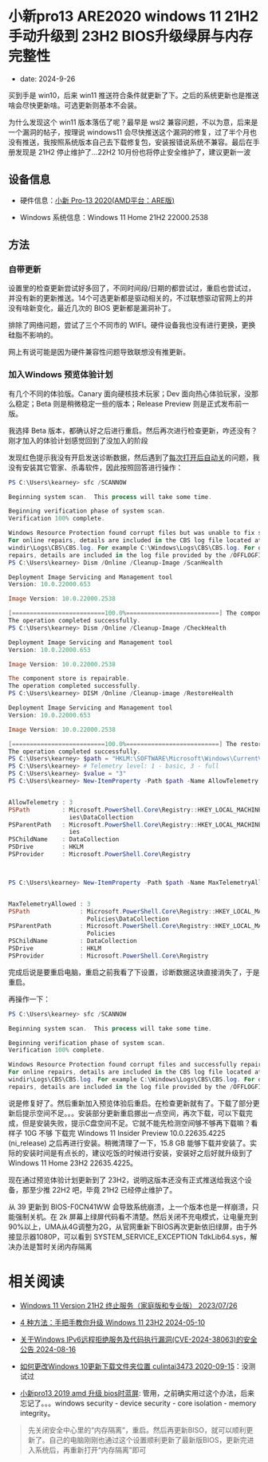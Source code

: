 # 小新pro13 ARE2020 windows 11 21H2 手动升级到 23H2 BIOS升级绿屏与内存完整性
- date: 2024-9-26

买到手是 win10，后来 win11 推送符合条件就更新了下。之后的系统更新也是推送啥会尽快更新啥。可选更新则基本不会装。

为什么发现这个 win11 版本落伍了呢？最早是 wsl2 兼容问题，不以为意，后来是一个漏洞的帖子，按理说 windows11 会尽快推送这个漏洞的修复，过了半个月也没有推送，我按照系统版本自己去下载修复包，安装报错说系统不兼容。最后在手册发现是 21H2 停止维护了...22H2 10月份也将停止安全维护了，建议更新一波

## 设备信息

- 硬件信息：[小新 Pro-13 2020(AMD平台：ARE版)](https://newsupport.lenovo.com.cn/driveList.html?fromsource=driveList&selname=%E5%B0%8F%E6%96%B0%20Pro-13%202020(AMD%E5%B9%B3%E5%8F%B0%EF%BC%9AARE%E7%89%88))

- Windows 系统信息：Windows 11 Home 21H2 22000.2538

## 方法
### 自带更新

设置里的检查更新尝试好多回了，不同时间段/日期的都尝试过，重启也尝试过，并没有新的更新推送。14个可选更新都是驱动相关的，不过联想驱动官网上的并没有啥新变化，最近几次的 BIOS 更新都是漏洞补丁。

排除了网络问题，尝试了三个不同市的 WIFI。硬件设备我也没有进行更换，更换硅脂不影响的。

网上有说可能是因为硬件兼容性问题导致联想没有推更新。

### 加入Windows 预览体验计划

有几个不同的体验版。Canary 面向硬核技术玩家；Dev 面向热心体验玩家，没那么稳定；Beta 则是稍微稳定一些的版本；Release Preview 则是正式发布前一版。

我选择 Beta 版本，都确认好之后进行重启。然后再次进行检查更新，咋还没有？刚才加入的体验计划感觉回到了没加入的阶段

发现红色提示我没有开启发送诊断数据，然后遇到了[每次打开后自动关](https://answers.microsoft.com/zh-hans/windows/forum/all/%E6%88%91%E6%83%B3%E6%89%93%E5%BC%80%E5%8F%91/6f98d725-8429-49f0-99f4-48f0fb28e79a)的问题，我没有安装其它管家、杀毒软件，因此按照回答进行操作：

```powershell
PS C:\Users\kearney> sfc /SCANNOW

Beginning system scan.  This process will take some time.

Beginning verification phase of system scan.
Verification 100% complete.

Windows Resource Protection found corrupt files but was unable to fix some of them.
For online repairs, details are included in the CBS log file located at
windir\Logs\CBS\CBS.log. For example C:\Windows\Logs\CBS\CBS.log. For offline
repairs, details are included in the log file provided by the /OFFLOGFILE flag.
PS C:\Users\kearney> Dism /Online /Cleanup-Image /ScanHealth

Deployment Image Servicing and Management tool
Version: 10.0.22000.653

Image Version: 10.0.22000.2538

[==========================100.0%==========================] The component store is repairable.
The operation completed successfully.
PS C:\Users\kearney> Dism /Online /Cleanup-Image /CheckHealth

Deployment Image Servicing and Management tool
Version: 10.0.22000.653

Image Version: 10.0.22000.2538

The component store is repairable.
The operation completed successfully.
PS C:\Users\kearney> DISM /Online /Cleanup-image /RestoreHealth

Deployment Image Servicing and Management tool
Version: 10.0.22000.653

Image Version: 10.0.22000.2538

[==========================100.0%==========================] The restore operation completed successfully.
The operation completed successfully.
PS C:\Users\kearney> $path = "HKLM:\SOFTWARE\Microsoft\Windows\CurrentVersion\Policies\DataCollection"
PS C:\Users\kearney> # Telemetry level: 1 - basic, 3 - full
PS C:\Users\kearney> $value = "3"
PS C:\Users\kearney> New-ItemProperty -Path $path -Name AllowTelemetry -Value $value -Type Dword -Force


AllowTelemetry : 3
PSPath         : Microsoft.PowerShell.Core\Registry::HKEY_LOCAL_MACHINE\SOFTWARE\Microsoft\Windows\CurrentVersion\Polic
                 ies\DataCollection
PSParentPath   : Microsoft.PowerShell.Core\Registry::HKEY_LOCAL_MACHINE\SOFTWARE\Microsoft\Windows\CurrentVersion\Polic
                 ies
PSChildName    : DataCollection
PSDrive        : HKLM
PSProvider     : Microsoft.PowerShell.Core\Registry



PS C:\Users\kearney> New-ItemProperty -Path $path -Name MaxTelemetryAllowed -Value $value -Type Dword -Force


MaxTelemetryAllowed : 3
PSPath              : Microsoft.PowerShell.Core\Registry::HKEY_LOCAL_MACHINE\SOFTWARE\Microsoft\Windows\CurrentVersion\
                      Policies\DataCollection
PSParentPath        : Microsoft.PowerShell.Core\Registry::HKEY_LOCAL_MACHINE\SOFTWARE\Microsoft\Windows\CurrentVersion\
                      Policies
PSChildName         : DataCollection
PSDrive             : HKLM
PSProvider          : Microsoft.PowerShell.Core\Registry
```

完成后说是要重启电脑，重启之前我看了下设置，诊断数据这块直接消失了，于是重启。

再操作一下：

```powershell
PS C:\Users\kearney> sfc /SCANNOW

Beginning system scan.  This process will take some time.

Beginning verification phase of system scan.
Verification 100% complete.

Windows Resource Protection found corrupt files and successfully repaired them.
For online repairs, details are included in the CBS log file located at
windir\Logs\CBS\CBS.log. For example C:\Windows\Logs\CBS\CBS.log. For offline
repairs, details are included in the log file provided by the /OFFLOGFILE flag.
```

说是修复好了。然后重新加入预览体验后重启。在检查更新就有了。下载了部分更新后提示空间不足。。。安装部分更新重启挪出一点空间，再次下载，可以下载完成，但是安装失败，提示C盘空间不足。它就不能先检测空间够不够再下载嘛？看样子 10G 不够 下载完 Windows 11 Insider Preview 10.0.22635.4225 (ni_release) 之后再进行安装。稍微清理了一下，15.8 GB 能够下载并安装了。实际的安装时间是有点长的，建议吃饭的时候进行安装，安装好之后好就升级到了 Windows 11 Home 23H2 22635.4225。

现在通过预览体验计划更新到了 23H2，说明这版本还没有正式推送给我这个设备，那至少推 22H2 吧，毕竟 21H2 已经停止维护了。

从 39 更新到 BIOS-F0CN41WW 会导致系统崩溃，上一个版本也是一样崩溃，只能强制关机。在 2k 屏幕上绿屏代码看不清楚。然后关闭不充电模式，让电量充到90%以上，UMA从4G调整为2G，从官网重新下BIOS再次更新依旧绿屏，由于外接显示器1080P，可以看到 SYSTEM_SERVICE_EXCEPTION TdkLib64.sys，解决办法是暂时关闭内存隔离

# 相关阅读

- [Windows 11 Version 21H2 终止服务（家庭版和专业版） 2023/07/26 ](https://learn.microsoft.com/zh-CN/lifecycle/announcements/windows-11-21h2-end-of-servicing)

- [4 种方法：手把手教你升级 Windows 11 23H2 2024-05-10](https://www.sysgeek.cn/windows-11-version-23h2-manual-upgrade/)

- [关于Windows IPv6远程拒绝服务及代码执行漏洞(CVE-2024-38063)的安全公告 2024-08-16](http://wlaq.dlut.edu.cn/info/1095/5264.htm)

- [如何更改Windows 10更新下载文件夹位置 culintai3473 2020-09-15](https://blog.csdn.net/culintai3473/article/details/108779667)：没测试过

- [小新pro13 2019 amd 升级 bios时蓝屏](https://club.lenovo.com.cn/thread-7837116-1-1.html): 管用，之前确实用过这个办法，后来忘记了。。。windows security - device security - core isolation - memory integrity。
> 先关闭安全中心里的“内存隔离”，重启。然后再更新BISO，就可以顺利更新了。自己的电脑刚刚也通过这个设置顺利更新了最新版BIOS，更新完进入系统后，再重新打开“内存隔离”即可
